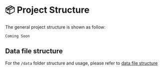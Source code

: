 # 📦 Project Structure

The general project structure is shown as follow:

```text
Coming Soon
```

## Data file structure

For the `/data` folder structure and usage, please refer to [data file structure](../data/README.md)
